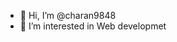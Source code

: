 - 👋 Hi, I’m @charan9848
- 👀 I’m interested in Web developmet

<!---
charan9848/charan9848 is a ✨ special ✨ repository because its `README.md` (this file) appears on your GitHub profile.
You can click the Preview link to take a look at your changes.
--->

